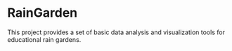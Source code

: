 # RainGarden
This project provides a set of basic data analysis and visualization tools for educational rain gardens.
